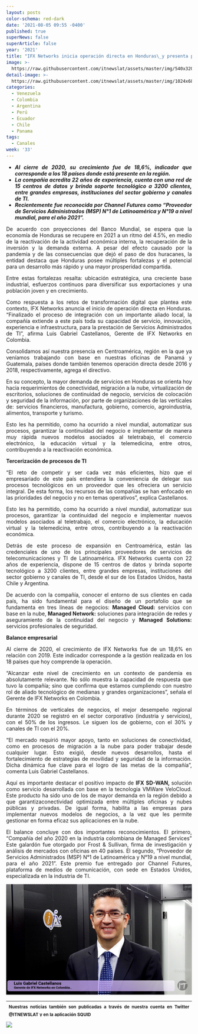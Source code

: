 ```yaml
---
layout: posts
color-schema: red-dark
date: '2021-08-05 09:55 -0400'
published: true
superNews: false
superArticle: false
year: '2021'
title: "IFX Networks inicia operación directa en Honduras\_y presenta positivo balance en Latinoamérica"
image: >-
  https://raw.githubusercontent.com/itnewslat/assets/master/img/540x320/Luis-Gabriel-Castellanos-p.jpg
detail-image: >-
  https://raw.githubusercontent.com/itnewslat/assets/master/img/1024x680/Luis-Gabriel-Castellanos-g.jpg
categories:
  - Venezuela
  - Colombia
  - Argentina
  - Perú
  - Ecuador
  - Chile
  - Panama
tags:
  - Canales
week: '33'
---
```

<ul style="list-style-type: disc; text-align: justify;">
	<li><strong><em>Al cierre de 2020, su crecimiento fue de 18,6%, indicador que corresponde a los 18 países donde está presente en la región.</em></strong></li>
	<li><strong><em>La compañía acredita 22 años de experiencia, cuenta con una red de 15 centros de datos y brinda soporte tecnológico a 3200 clientes, entre grandes empresas, instituciones del sector gobierno y canales de TI.</em></strong></li>
	<li><strong><em>Recientemente fue reconocida por Channel Futures como “Proveedor de Servicios Administrados (MSP) N°1 de Latinoamérica y N°19 a nivel mundial, para el año 2021”.</em></strong></li>
</ul>
<p style="text-align: justify;">De acuerdo con proyecciones del Banco Mundial, se espera que la economía de Honduras se recupere en 2021 a un ritmo del 4.5%, en medio de la reactivación de la actividad económica interna, la recuperación de la inversión y la demanda externa. A pesar del efecto causado por la pandemia y de las consecuencias que dejó el paso de dos huracanes, la entidad destaca que Honduras posee múltiples fortalezas y el potencial para un desarrollo más rápido y una mayor prosperidad compartida.</p>
<p style="text-align: justify;">Entre estas fortalezas resalta: ubicación estratégica, una creciente base industrial, esfuerzos continuos para diversificar sus exportaciones y una población joven y en crecimiento.</p>
<p style="text-align: justify;">Como respuesta a los retos de transformación digital que plantea este contexto, IFX Networks anuncia el inicio de operación directa en Honduras. “Finalizado el proceso de integración con un importante aliado local, la compañía extiende a este país toda su capacidad de servicio, innovación, experiencia e infraestructura, para la prestación de Servicios Administrados de TI”, afirma Luis Gabriel Castellanos, Gerente de IFX Networks en Colombia.</p>
<p style="text-align: justify;">Consolidamos así nuestra presencia en Centroamérica, región en la que ya veníamos trabajando con base en nuestras oficinas de Panamá y Guatemala, países donde también tenemos operación directa desde 2016 y 2018, respectivamente, agrega el directivo.</p>
<p style="text-align: justify;">En su concepto, la mayor demanda de servicios en Honduras se orienta hoy hacia requerimientos de conectividad, migración a la nube, virtualización de escritorios, soluciones de continuidad de negocio, servicios de colocación y seguridad de la información, por parte de organizaciones de las verticales de: servicios financieros, manufactura, gobierno, comercio, agroindustria, alimentos, transporte y turismo.</p>
<p style="text-align: justify;">Esto les ha permitido, como ha ocurrido a nivel mundial, automatizar sus procesos, garantizar la continuidad del negocio e implementar de manera muy rápida nuevos modelos asociados al teletrabajo, el comercio electrónico, la educación virtual y la telemedicina, entre otros, contribuyendo a la reactivación económica.</p>
<p style="text-align: justify;"><strong>Tercerización de procesos de TI</strong></p>
<p style="text-align: justify;">“El reto de competir y ser cada vez más eficientes, hizo que el empresariado de este país entendiera la conveniencia de delegar sus procesos tecnológicos en un proveedor que les ofreciera un servicio integral. De esta forma, los recursos de las compañías se han enfocado en las prioridades del negocio y no en temas operativos”, explica Castellanos.</p>
<p style="text-align: justify;">Esto les ha permitido, como ha ocurrido a nivel mundial, automatizar sus procesos, garantizar la continuidad del negocio e implementar nuevos modelos asociados al teletrabajo, el comercio electrónico, la educación virtual y la telemedicina, entre otros, contribuyendo a la reactivación económica.</p>
<p style="text-align: justify;">Detrás de este proceso de expansión en Centroamérica, están las credenciales de uno de los principales proveedores de servicios de telecomunicaciones y TI de Latinoamérica. IFX Networks cuenta con 22 años de experiencia, dispone de 15 centros de datos y brinda soporte tecnológico a 3200 clientes, entre grandes empresas, instituciones del sector gobierno y canales de TI, desde el sur de los Estados Unidos, hasta Chile y Argentina.</p>
<p style="text-align: justify;">De acuerdo con la compañía, conocer el entorno de sus clientes en cada país, ha sido fundamental para el diseño de un portafolio que se fundamenta en tres líneas de negocios: <strong>Managed Cloud:</strong> servicios con base en la nube, <strong>Managed Network:</strong> soluciones para integración de redes y aseguramiento de la continuidad del negocio y <strong>Managed Solutions:</strong> servicios profesionales de seguridad.</p>
<p style="text-align: justify;"><strong>Balance empresarial </strong></p>
<p style="text-align: justify;">Al cierre de 2020, el crecimiento de IFX Networks fue de un 18,6% en relación con 2019. Este indicador corresponde a la gestión realizada en los 18 países que hoy comprende la operación.</p>
<p style="text-align: justify;">“Alcanzar este nivel de crecimiento en un contexto de pandemia es absolutamente relevante. No sólo muestra la capacidad de respuesta que tuvo la compañía; sino que confirma que estamos cumpliendo con nuestro rol de aliado tecnológico de medianas y grandes organizaciones”, señala el Gerente de IFX Networks en Colombia.</p>
<p style="text-align: justify;">En términos de verticales de negocios, el mejor desempeño regional durante 2020 se registró en el sector corporativo (industria y servicios), con el 50% de los ingresos. Le siguen los de gobierno, con el 30% y canales de TI con el 20%.</p>
<p style="text-align: justify;">“El mercado requirió mayor apoyo, tanto en soluciones de conectividad, como en procesos de migración a la nube para poder trabajar desde cualquier lugar. Esto exigió, desde nuevos desarrollos, hasta el fortalecimiento de estrategias de movilidad y seguridad de la información. Dicha dinámica fue clave para el logro de las metas de la compañía”, comenta Luis Gabriel Castellanos.</p>
<p style="text-align: justify;">Aquí es importante destacar el positivo impacto de <strong>IFX SD-WAN, </strong>solución como servicio desarrollada con base en la tecnología VMWare VeloCloud. Este producto ha sido uno de los de mayor demanda en la región debido a que garantizaconectividad optimizada entre múltiples oficinas y nubes públicas y privadas. De igual forma, habilita a las empresas para implementar nuevos modelos de negocios, a la vez que les permite gestionar en forma eficaz sus aplicaciones en la nube.</p>
<p style="text-align: justify;">El balance concluye con dos importantes reconocimientos. El primero, “Compañía del año 2020 en la industria colombiana de Managed Services” Este galardón fue otorgado por Frost &amp; Sullivan, firma de investigación y análisis de mercados con oficinas en 40 países. El segundo, “Proveedor de Servicios Administrados (MSP) N°1 de Latinoamérica y N°19 a nivel mundial, para el año 2021”. Este premio fue entregado por Channel Futures, plataforma de medios de comunicación, con sede en Estados Unidos, especializada en la industria de TI.</p>

![](https://raw.githubusercontent.com/itnewslat/assets/master/img/540x320/Luis-Gabriel-Castellanos-p.jpg)

<table style="height: 42px;" width="569">
<tbody>
<tr>
<td style="text-align: justify;"><sub><strong>Nuestras noticias también son publicadas a través de nuestra cuenta en Twitter <a href="https://twitter.com/itnewslat?lang=es">@ITNEWSLAT</a> y en la aplicación <a href="https://squidapp.co/en/">SQUID</a></strong></sub></td>
</tr>
</tbody>
</table>

<img src="https://tracker.metricool.com/c3po.jpg?hash=56f88a41e39ab42c063cc51676587a04"/>